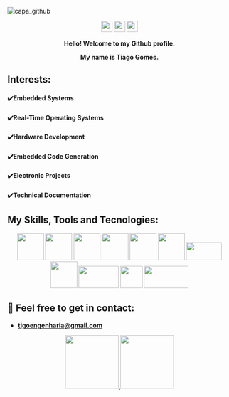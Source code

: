  <!--COVER -->
![capa_github](https://user-images.githubusercontent.com/67346814/179119048-1ba26bdb-4d0b-4dc2-929e-9e213e38255d.png)
 <!--COVER -->  
  
 <!--LINKEDIN / TWITTER / E-MAIL -->   
<p align="center">
<a href="https://www.linkedin.com/in/tiagogomesengineering/" alt="Linkedin">
<img src="https://img.shields.io/badge/-Linkedin-0e76a8?style=for-the-                  badge&logo=Linkedin&logoColor=white&link=https://www.linkedin.com/in/tiagogomesengineering/" height="25"/ /></a>
  
 <a href="https://twitter.com/Tiago_FSGomes" alt="Twitter">
   <img src="https://img.shields.io/twitter/url?label=Twitter&style=social&url=https%3A%2F%2Ftwitter.com%2FTiago_FSGomes" height="25"/ /></a>

<a href="mailto:tigoengenharia@gmail.com">
 <img src="https://img.shields.io/badge/--email?label=E-mail&amp;logo=gmail&amp;style=social&url" style="max-width: 100%;" height="25"/ /></a>
 
</p>
 <!--LINKEDIN / TWITTER / E-MAIL -->   

 <!--GREETINGS --> 
<p align="center">
  <strong>Hello! Welcome to my Github profile.<strong> <br />
</p>
<p align="center">
  <strong>My name is Tiago Gomes.<strong> <br />
</p>
 <!--GREETINGS --> 

<!--INTERESTS-->
 ## Interests:
 #### ✔️Embedded Systems
 #### ✔️Real-Time Operating Systems
 #### ✔️Hardware Development
 #### ✔️Embedded Code Generation
 #### ✔️Electronic Projects
 #### ✔️Technical Documentation
<!--INTERESTS--> 

<!--SKILLS ANS TOOLS-->
## My Skills, Tools and Tecnologies:

<p align="center">    
<img src="https://cdn.jsdelivr.net/gh/devicons/devicon/icons/embeddedc/embeddedc-plain-wordmark.svg"  width="60" height="60" style="max-width:100%;"/>

<img src="https://cdn.jsdelivr.net/gh/devicons/devicon/icons/c/c-original.svg"  width="60" height="60" style="max-width:100%;"/>

 <img src="https://cdn.jsdelivr.net/gh/devicons/devicon/icons/java/java-original-wordmark.svg"  width="60" height="60" style="max-width:100%;"/>
 
 <img src="https://cdn.jsdelivr.net/gh/devicons/devicon/icons/python/python-original-wordmark.svg" width="60" height="60" style="max-width:100%;"/>
 
 <img src="https://cdn.jsdelivr.net/gh/devicons/devicon/icons/matlab/matlab-original.svg" width="60" height="60" style="max-width:100%;"/>

 <img src="https://user-images.githubusercontent.com/67346814/179236672-a2b74c07-8609-4e4a-9943-86aabce6d64c.png" width="60" height="60" style="max-width:100%;"/>
 
 <img src="https://user-images.githubusercontent.com/67346814/179240031-977ad9af-e02d-4a8b-a6cb-2fc5dabe55b6.png" width="80" height="40" style="max-width:100%;"/>
    
 <img src="https://cdn.jsdelivr.net/gh/devicons/devicon/icons/arduino/arduino-original-wordmark.svg" width="60" height="60" style="max-width:100%;"/>
 
 
  <img src="https://user-images.githubusercontent.com/67346814/179241485-4cc38a7c-df87-470c-b2d9-3eed969f1bf8.png" width="90" height="50" style="max-width:100%;"/>
 
 <img src="https://user-images.githubusercontent.com/67346814/179244547-28aa3c07-ee87-4c5a-9dd3-03749bd96e7c.jpg" width="50" height="50" style="max-width:100%;"/>
    

 <img src="https://user-images.githubusercontent.com/67346814/179244614-22f35129-6b76-4dc4-8c40-3d8acfc65472.jpg" width="100" height="50" style="max-width:100%;"/>

</p>
<!--SKILLS AND TOOLS-->   

           

 <!--E-MAIL--> 
  ## 📩 Feel free to get in contact: 
   * tigoengenharia@gmail.com  
   
 <!--E-MAIL--> 
 
 
  <!--STATUS GITHUB-->           
<div align="center">
<a href="https://github.com/TiagoFSGomes">
<img height="120em" src="https://github-readme-stats.vercel.app/api/top-langs/?username=TiagoFSGomes&layout=compact&langs_count=7&theme=codeSTACKr"/>
<img height="120em" src="https://github-readme-stats.vercel.app/api?username=TiagoFSGomes&show_icons=true&theme=codeSTACKr&include_all_commits=true&count_private=true"/>
</div>
</p>          
<!--STATUS GITHUB-->   
